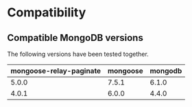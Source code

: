 # Compatibility

## Compatible MongoDB versions
The following versions have been tested together.

| mongoose-relay-paginate | mongoose | mongodb |
|-------------------------|----------|---------|
| 5.0.0                   | 7.5.1    | 6.1.0   |
| 4.0.1                   | 6.0.0    | 4.4.0   |
